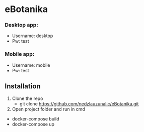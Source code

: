 # eBotanika

### Desktop app:
 - Username: desktop
 - Pw: test
 
### Mobile app:
 - Username: mobile
 - Pw: test
 
## Installation
1. Clone the repo
   - git clone https://github.com/nedzlauzunalic/eBotanika.git
2. Open project folder and run in cmd
 - docker-compose build
 - docker-compose up
